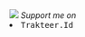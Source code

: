 <img src="https://static.zerochan.net/Misaki.Mei.full.998734.jpg">
<i>Support me on</i>
<li><tt><a href"https://trakteer.id/kanassuwa">Trakteer.Id</a></tt>
